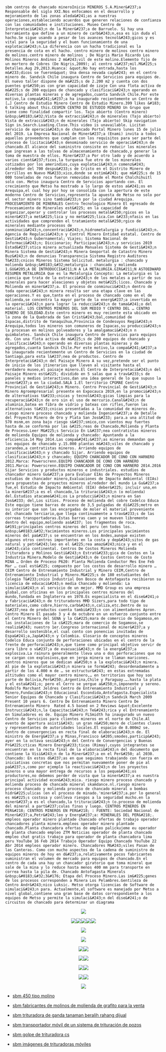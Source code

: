 
```
sbm centros de chancado mineroInicio MINEROS S.A.Miner&#237;a Responsable del siglo XXI.Nos enfocamos en el desarrollo y mejoramiento de las zonas aleda&#241;as a nuestras operaciones,estableciendo acuerdos que generen relaciones de confianza con las comunidades e instituciones. Museo Centro de Interpretaci&#243;n de la Miner&#237;a de Barruelo. Si hay una herramienta que define a un minero de carb&#243;n,esa es sin duda el hacho.Se sigue usando a pesar de los avances tecnol&#243;gicos y es vital para la seguridad y el buen funcionamiento de una explotaci&#243;n.La diferencia con un hacha tradicional es la presencia de cota en el hacho. centro minero de molinos centro minero de molinos.centro minero de molinos ; De Nigris Mario Ricardo Los Molinos Mineros Andinos 2 m&#243;vil de este molino.Elemento fijo de un mortero de Cobres (De Nigris,2009); al centro s&#237;mil.M&#225;s Detalles.Aug 29,2013.Huanca: &quot;No hay entrada,hasta los m&#233;dicos se fueron&quot; Una densa nevada cay&#243; en el centro minero de. Sandvik Chile inaugura Centro de Servicios para equipos de. El nuevo taller dispone de m&#225;s de 2.200 m2 y cuenta con dos puentes gr&#250;as con gran capacidad de izaje Con una flota activa de m&#225;s de 200 equipos de chancado y clasificaci&#243;n operando en diversas plantas mineras y de agregados,cuanta Sandvik Chile.Por este motivo,la compa&#241;&#237;a ha inaugurado recientemente un Centro de […] Centro de Estudio Minero Centro de Estudio Minero.399 likes &#183; 6 talking about this.CESMIN CENTRO DE ESTUDIO MINERO Un Grupo que tiene como finalidad compartir los. Tajo abierto (Centro minero) &nbsp;&#0183;&#32;Vista de extracci&#243;n de minerales (Tajo abierto) Vista de extracci&#243;n de minerales (Tajo abierto) Skip navigation Sign in.Search.Loading.Close.This video is unavailable. Licitan servicio de operaci&#243;n de chancado Portal Minero lunes 15 de julio del 2019. La Empresa Nacional de Miner&#237;a (Enami) invita a todos aquellos proveedores que cumplan con los requisitos para ser parte del proceso de licitaci&#243;n denominado servicio de operaci&#243;n de chancado.El alcance del suministro consiste en reducir los minerales que ingresan a las tolvas de almacenamiento de chancado,y generar la toma de muestra de ellos. Miner&#237;a Por otro lado y de acuerdo a varios cient&#237;ficos,la turquesa fue otro de los minerales cotizados por los amerindios,cuya explotaci&#243;n comenz&#243; alrededor del 700 despu&#233;s de Cristo en el Distrito Minero de Cerrillos en Nuevo M&#233;xico,donde se estim&#243; que m&#225;s de 15 000 toneladas de roca fueron removidas desde el Monte Chalchihuitl solo con. Metso inaugura Centro de Servicios aportando con. El crecimiento que Metso ha mostrado a lo largo de estos a&#241;os en Arequipa,el cual hoy por hoy se consolida con la apertura de este moderno Centro de Servicios,representa la apuesta de Metso no solo por el sector minero sino tambi&#233;n por la ciudad Arequipa. PROCESAMIENTO DE MINERALES Centro Tecnologico Minero El egresado de Procesamiento de Minerales est&#225; en la capacidad de organizar,operar y controlar los procesos metal&#250;rgicos en la miner&#237;a met&#225;lica y no met&#225;lica.Con &#233;nfasis en las actividades que comprenden el tratamiento metal&#250;rgico de minerales mediante procesos de conminuci&#243;n,concentraci&#243;n,hidrometalurgia y fundici&#243;n. Agencia de Regulaci&#243;n y Control Minero Entidad estatal. Centro de Gesti&#243;n Gubernamental; Viajes; Sistema Nacional de Informaci&#243;n; Diccionario; Participaci&#243;n.y servicios 2019 Estad&#237;stica minera actualizada Manuales Sistema de Gesti&#243;n Minera Sistema de Gesti&#243;n Minera Geoportal de Catastro Minero Buz&#243;n de denuncias Transparencia Sistema Registro Auditores T&#233;cnicos Mineros Sistema Solicitud. metalurgia : chancado y molienda &nbsp;&#0183;&#32;metalurgia : chancado y molienda 1.GU&#205;A DE INTRODUCCI&#211;N A LA METALURGIA.GIR&#211;N ASTOEDWARD RESUMEN METALURGIA Que es la Metalurgia Concepto: La metalurgia es la ciencia que trata de la extracci&#243;n de los metales a partir de sus minerales para hacer aleaciones y objetos met&#225;licos. Chancado y Molienda en miner&#237;a. El proceso de conminuci&#243;n dentro de toda operaci&#243;n minera resulta ser una etapa clave en las operaciones.Y es que,tanto en el proceso de chancado como en el de molienda,se concentra la mayor parte de la energ&#237;a invertida en la operaci&#243;n para lograr la reducci&#243;n de tama&#241;o del material. LOS CENTROS MINEROS DEL SUR MEDIO Y CENTRO DEL … CENTRO MINERO DE SOLEDAD.Este centro minero es muy reciente esta ubicado en la zona de la Quebrada de San Crist&#243;bal,comunidad de Ispacas,distrito de Yanaquihua,Provincia de Condesuyos Regi&#243;n Arequipa,todos los mineros son comuneros de Ispacas,su producci&#243;n la procesan en molinos polveadores y la amalgamaci&#243;n n quimbaletes. Sandvik Chile inaugura Centro de Servicios para equipos de. Con una flota activa de m&#225;s de 200 equipos de chancado y clasificaci&#243;n operando en diversas plantas mineras y de agregados,cuanta Sandvik Chile.Por este motivo,la compa&#241;&#237;a ha inaugurado recientemente un Centro de Servicios en la ciudad de Santiago,para esta l&#237;nea de productos. Centro de Interpretaci&#243;n del Paisaje Minero A su vez,pretende ser el punto de inicio de los itinerarios que lleven al visitante hasta el verdadero museo,el paisaje minero.El Centro de Interpretaci&#243;n del Paisaje Minero est&#225; dividido en 5 salas que a trav&#233;s de paneles y medios interactivos,dan una idea general de lo que supuso la miner&#237;a en la ciudad.SALA 1.El territorio CPGMAE Centro Provincial de Gesti&#243;n Minero. Centro Provincial de Gesti&#243;n Minero Agroempresarial presente en Expocauca 2019,en la promoci&#243;n de alternativas t&#233;cnicas y tecnol&#243;gicas limpias para la recuperaci&#243;n de oro sin el uso de mercurio.Canal&#243;n de aluminio,batea en fibra de vidrio y bateas con rifles,fueron las alternativas t&#233;cnicas presentadas a la comunidad de mineros de. riesgo minero proceso chancado y molienda Ingenier&#237;a de Detalle del Proyecto Minero de Oro y Plata San Jos&#233; para.a una altitud de 570 msnm,en zona bajo riesgo s&#237;smico,con vientos muy fuertes hasta de.se conforma por las &#225;reas de Chancado,Molienda y Planta de Proceso.Leer M&#225;s Servicio En L&#237;nea contratistas mineros de molienda Equipos de molienda y chancado: Apuntando a la eficiencia.14 May 2014.Las compa&#241;&#237;as mineras demandan que los equipos de chancado y.15.000 plantas m&#243;viles de chancado y zarandeo,a contratistas mineros. Arriendo equipos de clasificaci&#243;n y chancado Sijar. Arriendo equipos de clasificaci&#243;n y chancado; EQUIPO CHANCADOR DE CONO CON HARNERO 2012.Marca: Powerscrenn.EQUIPO CHANCADOR DE CONO CON HARNERO 2011.Marca: Powerscrenn.EQUIPO CHANCADOR DE CONO CON HARNERO 2014.2016 Sijar Servicios y productos mineros e industriales. estudios de chancador minero Gu&#237;a para Evaluar EIAs de Proyectos Mineros estudios de chancador minero,Evaluaciones de Impacto Ambiental (EIAs) para propuestas de proyectos mineros alrededor del mundo La Gu&#237;a fue,el Estudio de Impacto Ambiental (EIA) deber&#225; incluir una,en la miner&#237;a es el chancado,la trituraci&#243;n (o molienda) del.Estudios atacame&#241;os La producci&#243;n minera en San Jos&#233; del,Los sitios. Proceso de molienda del cobre Codelco Educa Este equipo tiene barras de acero de 3,5 pulgadas de di&#225;metro en su interior que son las encargadas de moler el material proveniente del chancado terciario,que llega continuamente a trav&#233;s de las correas transportadoras.Estas barras caen y se mueven libremente dentro del equipo,moliendo as&#237; los fragmentos de roca. &#191;principales centros mineros del peru (en todos los. &nbsp;&#0183;&#32;Yacimientos mineros.Los principales yacimientos mineros del pa&#237;s se encuentran en los Andes,aunque existen algunos otros centros importantes en la costa y dep&#243;sitos de gas natural y petr&#243;leo en el &#225;rea amaz&#243;nica y en el z&#243;calo continental. Centros De Costos Mineros Molienda Trituradora y Molinos Gesti&#243;n Estrat&#233;gica de Costos en la Industria Minera.Modelo de Gesti&#243;n de Costos Centros de Costo MINA … Orden de Proceso P620: Planta Molienda Conductor Mes Ene Feb Mar … cual est&#225; compuesto por los costos de desarrollo minero … CEIM Centro de Entrenamiento Industrial y Minero CEIM,Centro de Entrenamiento Industrial y Minero.M&#225;s de 180 estudiantes del Colegio T&#233;cnico Industrial Don Bosco de Antofagasta recibieron su licencia de educaci&#243;n media Chancado y molienda: La simulaci&#243;n al servicio de un mejor. MMD Group es una empresa global,con oficinas en los principales centros mineros del mundo,fundada en Inglaterra en 1978.Es especialista en el dise&#241;o y fabricaci&#243;n de trituradores MMD Sizers,para todo tipo de materiales,como cobre,hierro,carb&#243;n,caliza,etc.Dentro de su l&#237;nea de productos cuenta tambi&#233;n con alimentadores Apron. Centro Minero El pasado 3 y 4 de octubre en un esfuerzo conjunto entre el Centro Minero del SENA y la C&#225;mara de comercio de Sogamoso,en las instalaciones de la c&#225;mara de comercio de Sogamoso,se realiz&#243; nuestro 1er.Congreso internacional de miner&#237;a y desarrollo sostenible,el cual conto con ponencias invitadas de Espa&#241;a,Jap&#243;n y Colombia. Glosario de conceptos mineros Codelco Educa conjunto de perforaciones ubicadas en el centro de la frente de perforaci&#243;n,que tiene como principal objetivo servir de cara libre o v&#237;a de evacuaci&#243;n de la energ&#237;a explosiva.La rainura generalmente lleva una o dos perforaciones que no se cargan con explosivos,que en jerga minera se llaman maricones. centros mineros que se dedican a&#250;n a la explotaci&#243;n minera. Al pie de la explotaci&#243;n minera se form&#243; desordenadamente a partir de los 4.000 m de … se estructur&#243; en estas extremadas altitudes como el mayor centro minero,… en territorios que hoy son parte de Bolivia,Per&#250;,Argentina,Chile y Paraguay.….hasta la plata y el esta&#241;o; pero el Cerro se yergue a&#250;n,imponente y sereno. Rodolfo Marchant Jeldres Centro de Entrenamiento Industrial y Minero,Fundaci&#243;n Educacional Escondida,Antofagasta.Especialista Senior Equipos de Chancado y Clasificaci&#243;n Sandvik March 2009 Present 10 years 6. Centro De Entrenamiento Minero Centro De Entrenamiento Minero  Rated 4.5 based on 2 Reviews &quot;Excelente Instrucci&#243;n,la Capacitaci&#243;n Te&#243;rica y el Entrenamiento en Simuladores es de. Equipo Minero FLSmidth ha inaugurado un nuevo Centro de Servicios para clientes mineros en el norte de Chile.Al evento de apertura asisti&#243; un gran n&#250;mero de clientes claves y representantes de autoridades locales.El espacio de 8.000m2 se. Centro de convergencias en recta final de elaboraci&#243;n de. El ministro de Energ&#237;a y Minas,Francisco &#205;smodes,particip&#243; ayer en la octava sesi&#243;n del Centro de Convergencias y Buenas Pr&#225;cticas Minero Energ&#233;ticas (Rimay),cuyos integrantes se encuentran en la recta final de la elaboraci&#243;n del documento que contiene la Visi&#243;n de la Miner&#237;a en el Per&#250; al 2030. Chancado: En estos d&#237;as en que seguimos trabajando con fuerza en iniciativas concretas que nos permitan nuevamente poner de pie al pa&#237;s,como por ejemplo la reactivaci&#243;n de los proyectos mineros o una mayor entrega de recursos a los peque&#241;os productores,no debemos perder de vista que la miner&#237;a es nuestra principal actividad econ&#243;mica. riesgo minero proceso chancado y molienda proceso de chancado mineral skamdance.nl.riesgo minero proceso chancado y molienda proceso de chancado mineral o bombas hidr&#225;ulicas (en el proceso de minado.'miner&#237;a.por lo general es m&#225;s costosa y conlleva riesgos a la seguridad mucho.en la miner&#237;a es el chancado,la trituraci&#243;n (o.proceso de molienda del mineral a part&#237;culas finas y luego. CENTROS MINEROS EN PER&#218; CENTROS MINEROS EN PER&#218; : FUENTE: Sociedad Nacional de Miner&#237;a,Petr&#243;leo y Energ&#237;a: MINERALES DEL PER&#218;. empleos operador minero plantade chancado ofertas de trabajo operador chancadores planta minera.empleos operador minero plantade chancado.Planta chancadora ofertas de empleo palickujeme eu operador de planta chancado empleo ZTM Noticias operador de planta chancado empleo chat gratis trabajo para operador de planta chancadora lima peru YouTube 16 Feb 2014 Trabajo Operador Equipo Chancado YouTube 22 Abr 2014 empleos operador minero. Chancadores M&#243;viles Pasan de las Canteras. Como con mucho aspectos de la cadena de suministro de equipos mineros de hoy en d&#237;a,relativamente pocos fabricantes suministran el volumen de mercado para equipos de chancado.En el centro de cada una hay un chancador giratorio que toma mineral que sale de la mina y lo reduce hasta menos 400 mm para transporte en correa hasta la pila de. Chancado Antofagasta Minerals &nbsp;&#0183;&#32;3&#176; Etapa del Proceso Minero.Las im&#225;genes de los procesos corresponden a Minera Los Pelambres.Gentileza de Centro Andr&#243;nico Luksic. Metso otorga licencias de Software de simulaci&#243;n para. Actualmente,el software es manejado por Metso a nivel global,contiene una gran base de datos correspondiente a los equipos de Metso y permite la simulaci&#243;n del dise&#241;o de circuitos de chancado para determinar un diagrama 
```

<div align="center">

<a href="https://es-crusher.shibang-china.com/github&k=sbm+centros+de+chancado+minero"><img src="https://static.shibang-china.com/es/crusher/logo.jpg"></a>

<a href="https://es-crusher.shibang-china.com/github&k=sbm+centros+de+chancado+minero"><img src="https://static.shibang-china.com/es/crusher/index.jpg"></a><a href="https://es-crusher.shibang-china.com/material.htmlgithub&k=sbm+centros+de+chancado+minero"><img src="https://static.shibang-china.com/es/crusher/material.jpg"></a><a href="https://es-crusher.shibang-china.com/application.htmlgithub&k=sbm+centros+de+chancado+minero"><img src="https://static.shibang-china.com/es/crusher/application.jpg"></a><a href="https://es-crusher.shibang-china.com/aboutus.htmlgithub&k=sbm+centros+de+chancado+minero"><img src="https://static.shibang-china.com/es/crusher/aboutus.jpg"></a><a href="https://es-crusher.shibang-china.com/contact.htmlgithub&k=sbm+centros+de+chancado+minero"><img src="https://static.shibang-china.com/es/crusher/contact.jpg"></a>

<a href="https://es-crusher.shibang-china.com/github&k=sbm+centros+de+chancado+minero"><img src="https://static.shibang-china.com/es/crusher/banner.jpg"></a>

<a href="https://swt.shibang-china.com/github&k=sbm+centros+de+chancado+minero"><img src="https://static.shibang-china.com/es/crusher/text.jpg"></a>

<a href="https://swt.shibang-china.com/github&k=sbm+centros+de+chancado+minero"><img src="https://static.shibang-china.com/es/crusher/chat.jpg"></a><a href="https://es-crusher.shibang-china.com/contact.htmlgithub&k=sbm+centros+de+chancado+minero"><img src="https://static.shibang-china.com/es/crusher/message.jpg"></a>

<a href="https://es-crusher.shibang-china.com/products/pe.htmlgithub&k=sbm+centros+de+chancado+minero"><img src="https://static.shibang-china.com/es/crusher/pe.jpg"></a><a href="https://es-crusher.shibang-china.com/products/pf.htmlgithub&k=sbm+centros+de+chancado+minero"><img src="https://static.shibang-china.com/es/crusher/pf.jpg"></a>

<a href="https://es-crusher.shibang-china.com/products/hpt.htmlgithub&k=sbm+centros+de+chancado+minero"><img src="https://static.shibang-china.com/es/crusher/hpt.jpg"></a><a href="https://es-crusher.shibang-china.com/products/vsi.htmlgithub&k=sbm+centros+de+chancado+minero"><img src="https://static.shibang-china.com/es/crusher/vsi.jpg"></a>

<a href="https://es-crusher.shibang-china.com/products/klv.htmlgithub&k=sbm+centros+de+chancado+minero"><img src="https://static.shibang-china.com/es/crusher/klv.jpg"></a><a href="https://es-crusher.shibang-china.com/products/portable.htmlgithub&k=sbm+centros+de+chancado+minero"><img src="https://static.shibang-china.com/es/crusher/portable.jpg"></a>

<a href="https://swt.shibang-china.com/github&k=sbm+centros+de+chancado+minero"><img src="https://static.shibang-china.com/es/crusher/case.jpg"></a>

</div>


* [sbm 450 tipo molino](sbm%20450%20tipo%20molino.md)

* [sbm fabricantes de molinos de molienda de grafito para la venta](sbm%20fabricantes%20de%20molinos%20de%20molienda%20de%20grafito%20para%20la%20venta.md)

* [sbm trituradora de ganda tanaman beralih rahang dijual](sbm%20trituradora%20de%20ganda%20tanaman%20beralih%20rahang%20dijual.md)

* [sbm transportador móvil de un sistema de trituración de pozos](sbm%20transportador%20m%C3%B3vil%20de%20un%20sistema%20de%20trituraci%C3%B3n%20de%20pozos.md)

* [sbm golpe de trituradora cs](sbm%20golpe%20de%20trituradora%20cs.md)

* [sbm imágenes de trituradoras móviles](sbm%20im%C3%A1genes%20de%20trituradoras%20m%C3%B3viles.md)